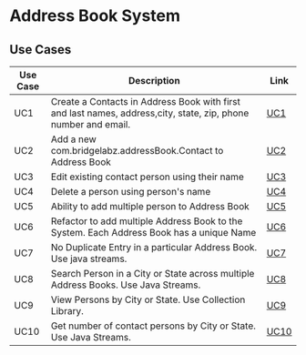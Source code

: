# Address Book System

## Use Cases

| Use Case | Description | Link |
|----------|-------------|------|
| UC1 | Create a Contacts in Address Book with first and last names, address,city, state, zip, phone number and email. | [UC1](https://github.com/aDHIxx/AddressBookSystem/tree/UC1_Create_Contacts_With_Variables_Within_AddressBook) |
| UC2 | Add a new com.bridgelabz.addressBook.Contact to Address Book | [UC2](https://github.com/aDHIxx/AddressBookSystem/tree/UC2_Add_Contact_In_Address_Book) |
| UC3 | Edit existing contact person using their name | [UC3](https://github.com/aDHIxx/AddressBookSystem/tree/UC3_Edit_Existing_Contact_Using_Name) |
| UC4 | Delete a person using person's name | [UC4](https://github.com/aDHIxx/AddressBookSystem/tree/UC4_Delete_Contact_Using_Person_Name) |
| UC5 | Ability to add multiple person to Address Book | [UC5](https://github.com/aDHIxx/AddressBookSystem/tree/UC5_Add_Multiple_Person_to_AddressBook) |
| UC6 | Refactor to add multiple Address Book to the System. Each Address Book has a unique Name | [UC6](https://github.com/aDHIxx/AddressBookSystem/tree/UC6_Refactor_To_Add_Multiple_AddressBook_System) |
| UC7 | No Duplicate Entry in a particular Address Book. Use java streams. | [UC7](https://github.com/aDHIxx/AddressBookSystem/tree/UC7_No_Duplicate_Person_Entry_In_AddressBook/src/com/bridgelabz/addressBook) |
| UC8 | Search Person in a City or State across multiple Address Books. Use Java Streams. | [UC8](https://github.com/aDHIxx/AddressBookSystem/tree/UC8_Search_New_Person_In_A_City_Or_State_Across_Multiple_AddressBook/src/com/bridgelabz/addressBook) |
| UC9 | View Persons by City or State. Use Collection Library. | [UC9](https://github.com/aDHIxx/AddressBookSystem/tree/UC9_View_Persons_By_State_or_City/src/com/bridgelabz/addressBook) |
| UC10 | Get number of contact persons by City or State. Use Java Streams. | [UC10](https://github.com/aDHIxx/AddressBookSystem/tree/UC10_Count_Of_Persons_By_State_or_City/src/com/bridgelabz/addressBook) |